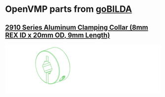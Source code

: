 # OpenVMP parts from [goBILDA](https://www.gobilda.com/)
## [2910 Series Aluminum Clamping Collar (8mm REX ID x 20mm OD, 9mm Length)](https://www.gobilda.com/2910-series-aluminum-clamping-collar-8mm-rex-id-x-20mm-od-9mm-length/)

[<img alt='2910 Series Aluminum Clamping Collar (8mm REX ID x 20mm OD, 9mm Length)' src='https://github.com/openvmp/openvmp-models/blob/main/generated_files/parts/gobilda/motion-collar-clamping-8mmREX.png'/>](https://github.com/openvmp/openvmp-models/blob/main/generated_files/parts/gobilda/motion-collar-clamping-8mmREX.stl)

